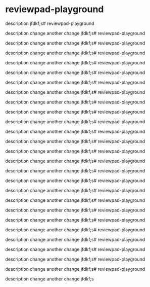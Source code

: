 # reviewpad-playground

description
jfdkf;s# reviewpad-playground

description
change
another change
jfdkf;s# reviewpad-playground

description
change
another change
jfdkf;s# reviewpad-playground

description
change
another change
jfdkf;s# reviewpad-playground

description
change
another change
jfdkf;s# reviewpad-playground

description
change
another change
jfdkf;s# reviewpad-playground

description
change
another change
jfdkf;s# reviewpad-playground

description
change
another change
jfdkf;s# reviewpad-playground

description
change
another change
jfdkf;s# reviewpad-playground

description
change
another change
jfdkf;s# reviewpad-playground

description
change
another change
jfdkf;s# reviewpad-playground

description
change
another change
jfdkf;s# reviewpad-playground

description
change
another change
jfdkf;s# reviewpad-playground

description
change
another change
jfdkf;s# reviewpad-playground

description
change
another change
jfdkf;s# reviewpad-playground

description
change
another change
jfdkf;s# reviewpad-playground

description
change
another change
jfdkf;s# reviewpad-playground

description
change
another change
jfdkf;s# reviewpad-playground

description
change
another change
jfdkf;s# reviewpad-playground

description
change
another change
jfdkf;s# reviewpad-playground

description
change
another change
jfdkf;s# reviewpad-playground

description
change
another change
jfdkf;s# reviewpad-playground

description
change
another change
jfdkf;s# reviewpad-playground

description
change
another change
jfdkf;s# reviewpad-playground

description
change
another change
jfdkf;s# reviewpad-playground

description
change
another change
jfdkf;s# reviewpad-playground

description
change
another change
jfdkf;s
